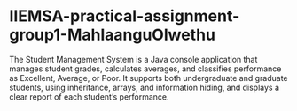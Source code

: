 # IIEMSA-practical-assignment-group1-MahlaanguOlwethu
The Student Management System is a Java console application that manages student grades, calculates averages, and classifies performance as Excellent, Average, or Poor. It supports both undergraduate and graduate students, using inheritance, arrays, and information hiding, and displays a clear report of each student’s performance.
